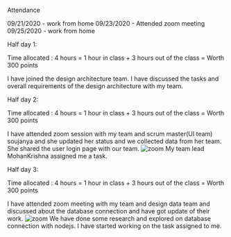 Attendance

09/21/2020 - work from home
09/23/2020 - Attended zoom meeting
09/25/2020 - work from home

Half day 1:

Time allocated : 4 hours = 1 hour in class + 3 hours out of the class = Worth 300 points

I have joined the design architecture team. I have discussed the tasks and overall requirements of the design architecture with my team.

Half day 2:

Time allocated : 4 hours = 1 hour in class + 3 hours out of the class = Worth 300 points

I have attended zoom session with my team and scrum master(UI team) soujanya and she updated her status and we collected data from her team. She shared the user login page with our team.
![zoom]()
My team lead MohanKrishna assigned me a task.

Half day 3:

Time allocated : 4 hours = 1 hour in class + 3 hours out of the class = Worth 300 points

I have attended zoom meeting with my team and design data team and discussed about the database connection and have got update of their work.
![zoom]()
We have done some research and explored on database connection with nodejs.
I have started working on the task assigned to me.

